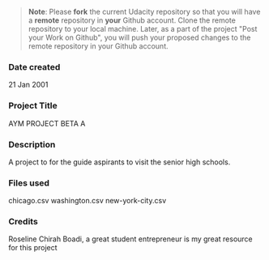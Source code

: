 >**Note**: Please **fork** the current Udacity repository so that you will have a **remote** repository in **your** Github account. Clone the remote repository to your local machine. Later, as a part of the project "Post your Work on Github", you will push your proposed changes to the remote repository in your Github account.

### Date created
21 Jan 2001

### Project Title
AYM PROJECT BETA A

### Description
A project to for the guide aspirants to visit the senior high schools. 

### Files used
chicago.csv
washington.csv
new-york-city.csv

### Credits
Roseline Chirah Boadi, a great student entrepreneur is my great resource for this project

